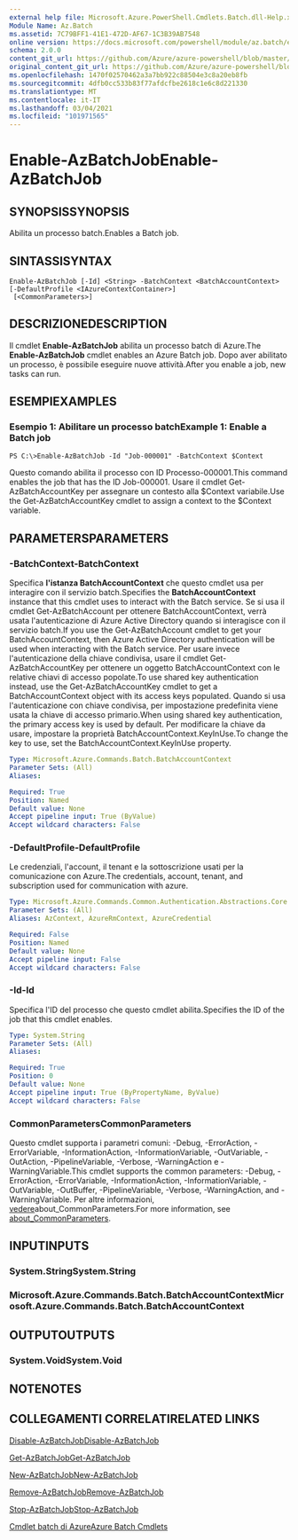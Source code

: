 ```yaml
---
external help file: Microsoft.Azure.PowerShell.Cmdlets.Batch.dll-Help.xml
Module Name: Az.Batch
ms.assetid: 7C79BFF1-41E1-472D-AF67-1C3B39AB7548
online version: https://docs.microsoft.com/powershell/module/az.batch/enable-azbatchjob
schema: 2.0.0
content_git_url: https://github.com/Azure/azure-powershell/blob/master/src/Batch/Batch/help/Enable-AzBatchJob.md
original_content_git_url: https://github.com/Azure/azure-powershell/blob/master/src/Batch/Batch/help/Enable-AzBatchJob.md
ms.openlocfilehash: 1470f02570462a3a7bb922c88504e3c8a20eb8fb
ms.sourcegitcommit: 4dfb0cc533b83f77afdcfbe2618c1e6c8d221330
ms.translationtype: MT
ms.contentlocale: it-IT
ms.lasthandoff: 03/04/2021
ms.locfileid: "101971565"
---
```

# <span data-ttu-id="627ad-101">Enable-AzBatchJob</span><span class="sxs-lookup"><span data-stu-id="627ad-101">Enable-AzBatchJob</span></span>

## <span data-ttu-id="627ad-102">SYNOPSIS</span><span class="sxs-lookup"><span data-stu-id="627ad-102">SYNOPSIS</span></span>
<span data-ttu-id="627ad-103">Abilita un processo batch.</span><span class="sxs-lookup"><span data-stu-id="627ad-103">Enables a Batch job.</span></span>

## <span data-ttu-id="627ad-104">SINTASSI</span><span class="sxs-lookup"><span data-stu-id="627ad-104">SYNTAX</span></span>

```
Enable-AzBatchJob [-Id] <String> -BatchContext <BatchAccountContext> [-DefaultProfile <IAzureContextContainer>]
 [<CommonParameters>]
```

## <span data-ttu-id="627ad-105">DESCRIZIONE</span><span class="sxs-lookup"><span data-stu-id="627ad-105">DESCRIPTION</span></span>
<span data-ttu-id="627ad-106">Il cmdlet **Enable-AzBatchJob** abilita un processo batch di Azure.</span><span class="sxs-lookup"><span data-stu-id="627ad-106">The **Enable-AzBatchJob** cmdlet enables an Azure Batch job.</span></span>
<span data-ttu-id="627ad-107">Dopo aver abilitato un processo, è possibile eseguire nuove attività.</span><span class="sxs-lookup"><span data-stu-id="627ad-107">After you enable a job, new tasks can run.</span></span>

## <span data-ttu-id="627ad-108">ESEMPI</span><span class="sxs-lookup"><span data-stu-id="627ad-108">EXAMPLES</span></span>

### <span data-ttu-id="627ad-109">Esempio 1: Abilitare un processo batch</span><span class="sxs-lookup"><span data-stu-id="627ad-109">Example 1: Enable a Batch job</span></span>
```
PS C:\>Enable-AzBatchJob -Id "Job-000001" -BatchContext $Context
```

<span data-ttu-id="627ad-110">Questo comando abilita il processo con ID Processo-000001.</span><span class="sxs-lookup"><span data-stu-id="627ad-110">This command enables the job that has the ID Job-000001.</span></span>
<span data-ttu-id="627ad-111">Usare il cmdlet Get-AzBatchAccountKey per assegnare un contesto alla $Context variabile.</span><span class="sxs-lookup"><span data-stu-id="627ad-111">Use the Get-AzBatchAccountKey cmdlet to assign a context to the $Context variable.</span></span>

## <span data-ttu-id="627ad-112">PARAMETERS</span><span class="sxs-lookup"><span data-stu-id="627ad-112">PARAMETERS</span></span>

### <span data-ttu-id="627ad-113">-BatchContext</span><span class="sxs-lookup"><span data-stu-id="627ad-113">-BatchContext</span></span>
<span data-ttu-id="627ad-114">Specifica **l'istanza BatchAccountContext** che questo cmdlet usa per interagire con il servizio batch.</span><span class="sxs-lookup"><span data-stu-id="627ad-114">Specifies the **BatchAccountContext** instance that this cmdlet uses to interact with the Batch service.</span></span>
<span data-ttu-id="627ad-115">Se si usa il cmdlet Get-AzBatchAccount per ottenere BatchAccountContext, verrà usata l'autenticazione di Azure Active Directory quando si interagisce con il servizio batch.</span><span class="sxs-lookup"><span data-stu-id="627ad-115">If you use the Get-AzBatchAccount cmdlet to get your BatchAccountContext, then Azure Active Directory authentication will be used when interacting with the Batch service.</span></span> <span data-ttu-id="627ad-116">Per usare invece l'autenticazione della chiave condivisa, usare il cmdlet Get-AzBatchAccountKey per ottenere un oggetto BatchAccountContext con le relative chiavi di accesso popolate.</span><span class="sxs-lookup"><span data-stu-id="627ad-116">To use shared key authentication instead, use the Get-AzBatchAccountKey cmdlet to get a BatchAccountContext object with its access keys populated.</span></span> <span data-ttu-id="627ad-117">Quando si usa l'autenticazione con chiave condivisa, per impostazione predefinita viene usata la chiave di accesso primario.</span><span class="sxs-lookup"><span data-stu-id="627ad-117">When using shared key authentication, the primary access key is used by default.</span></span> <span data-ttu-id="627ad-118">Per modificare la chiave da usare, impostare la proprietà BatchAccountContext.KeyInUse.</span><span class="sxs-lookup"><span data-stu-id="627ad-118">To change the key to use, set the BatchAccountContext.KeyInUse property.</span></span>

```yaml
Type: Microsoft.Azure.Commands.Batch.BatchAccountContext
Parameter Sets: (All)
Aliases:

Required: True
Position: Named
Default value: None
Accept pipeline input: True (ByValue)
Accept wildcard characters: False
```

### <span data-ttu-id="627ad-119">-DefaultProfile</span><span class="sxs-lookup"><span data-stu-id="627ad-119">-DefaultProfile</span></span>
<span data-ttu-id="627ad-120">Le credenziali, l'account, il tenant e la sottoscrizione usati per la comunicazione con Azure.</span><span class="sxs-lookup"><span data-stu-id="627ad-120">The credentials, account, tenant, and subscription used for communication with azure.</span></span>

```yaml
Type: Microsoft.Azure.Commands.Common.Authentication.Abstractions.Core.IAzureContextContainer
Parameter Sets: (All)
Aliases: AzContext, AzureRmContext, AzureCredential

Required: False
Position: Named
Default value: None
Accept pipeline input: False
Accept wildcard characters: False
```

### <span data-ttu-id="627ad-121">-Id</span><span class="sxs-lookup"><span data-stu-id="627ad-121">-Id</span></span>
<span data-ttu-id="627ad-122">Specifica l'ID del processo che questo cmdlet abilita.</span><span class="sxs-lookup"><span data-stu-id="627ad-122">Specifies the ID of the job that this cmdlet enables.</span></span>

```yaml
Type: System.String
Parameter Sets: (All)
Aliases:

Required: True
Position: 0
Default value: None
Accept pipeline input: True (ByPropertyName, ByValue)
Accept wildcard characters: False
```

### <span data-ttu-id="627ad-123">CommonParameters</span><span class="sxs-lookup"><span data-stu-id="627ad-123">CommonParameters</span></span>
<span data-ttu-id="627ad-124">Questo cmdlet supporta i parametri comuni: -Debug, -ErrorAction, -ErrorVariable, -InformationAction, -InformationVariable, -OutVariable, -OutAction, -PipelineVariable, -Verbose, -WarningAction e -WarningVariable.</span><span class="sxs-lookup"><span data-stu-id="627ad-124">This cmdlet supports the common parameters: -Debug, -ErrorAction, -ErrorVariable, -InformationAction, -InformationVariable, -OutVariable, -OutBuffer, -PipelineVariable, -Verbose, -WarningAction, and -WarningVariable.</span></span> <span data-ttu-id="627ad-125">Per altre informazioni, [vedere](http://go.microsoft.com/fwlink/?LinkID=113216)about_CommonParameters.</span><span class="sxs-lookup"><span data-stu-id="627ad-125">For more information, see [about_CommonParameters](http://go.microsoft.com/fwlink/?LinkID=113216).</span></span>

## <span data-ttu-id="627ad-126">INPUT</span><span class="sxs-lookup"><span data-stu-id="627ad-126">INPUTS</span></span>

### <span data-ttu-id="627ad-127">System.String</span><span class="sxs-lookup"><span data-stu-id="627ad-127">System.String</span></span>

### <span data-ttu-id="627ad-128">Microsoft.Azure.Commands.Batch.BatchAccountContext</span><span class="sxs-lookup"><span data-stu-id="627ad-128">Microsoft.Azure.Commands.Batch.BatchAccountContext</span></span>

## <span data-ttu-id="627ad-129">OUTPUT</span><span class="sxs-lookup"><span data-stu-id="627ad-129">OUTPUTS</span></span>

### <span data-ttu-id="627ad-130">System.Void</span><span class="sxs-lookup"><span data-stu-id="627ad-130">System.Void</span></span>

## <span data-ttu-id="627ad-131">NOTE</span><span class="sxs-lookup"><span data-stu-id="627ad-131">NOTES</span></span>

## <span data-ttu-id="627ad-132">COLLEGAMENTI CORRELATI</span><span class="sxs-lookup"><span data-stu-id="627ad-132">RELATED LINKS</span></span>

[<span data-ttu-id="627ad-133">Disable-AzBatchJob</span><span class="sxs-lookup"><span data-stu-id="627ad-133">Disable-AzBatchJob</span></span>](./Disable-AzBatchJob.md)

[<span data-ttu-id="627ad-134">Get-AzBatchJob</span><span class="sxs-lookup"><span data-stu-id="627ad-134">Get-AzBatchJob</span></span>](./Get-AzBatchJob.md)

[<span data-ttu-id="627ad-135">New-AzBatchJob</span><span class="sxs-lookup"><span data-stu-id="627ad-135">New-AzBatchJob</span></span>](./New-AzBatchJob.md)

[<span data-ttu-id="627ad-136">Remove-AzBatchJob</span><span class="sxs-lookup"><span data-stu-id="627ad-136">Remove-AzBatchJob</span></span>](./Remove-AzBatchJob.md)

[<span data-ttu-id="627ad-137">Stop-AzBatchJob</span><span class="sxs-lookup"><span data-stu-id="627ad-137">Stop-AzBatchJob</span></span>](./Stop-AzBatchJob.md)

[<span data-ttu-id="627ad-138">Cmdlet batch di Azure</span><span class="sxs-lookup"><span data-stu-id="627ad-138">Azure Batch Cmdlets</span></span>](/powershell/module/Az.Batch/)
